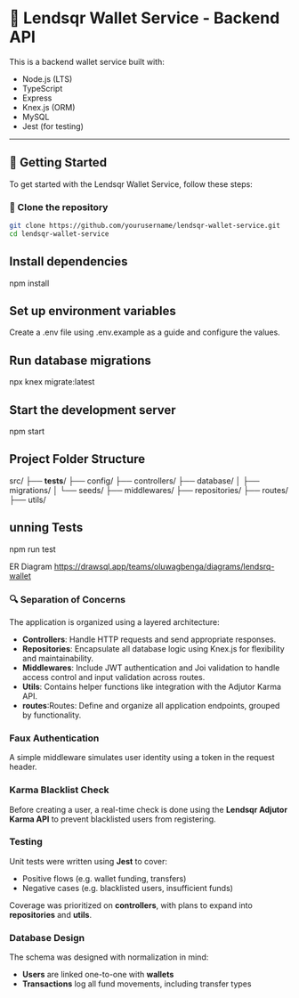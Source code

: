 # 💼 Lendsqr Wallet Service - Backend API

This is a backend wallet service built with:

- Node.js (LTS)
- TypeScript
- Express
- Knex.js (ORM)
- MySQL
- Jest (for testing)

---

## 🚀 Getting Started

To get started with the Lendsqr Wallet Service, follow these steps:

### 🔁 Clone the repository

```bash
git clone https://github.com/yourusername/lendsqr-wallet-service.git
cd lendsqr-wallet-service


```

## Install dependencies

npm install

## Set up environment variables

Create a .env file using .env.example as a guide and configure the values.

## Run database migrations

npx knex migrate:latest

## Start the development server

npm start

## Project Folder Structure

src/
├── **tests**/
├── config/
├── controllers/
├── database/
│ ├── migrations/
│ └── seeds/
├── middlewares/
├── repositories/
├── routes/
├── utils/

## unning Tests

npm run test

ER Diagram
https://drawsql.app/teams/oluwagbenga/diagrams/lendsrq-wallet

### 🔍 Separation of Concerns

The application is organized using a layered architecture:

- **Controllers**: Handle HTTP requests and send appropriate responses.
- **Repositories**: Encapsulate all database logic using Knex.js for flexibility and maintainability.
- **Middlewares**: Include JWT authentication and Joi validation to handle access control and input validation across routes.
- **Utils**: Contains helper functions like integration with the Adjutor Karma API.
- **routes**:Routes: Define and organize all application endpoints, grouped by functionality.

### Faux Authentication

A simple middleware simulates user identity using a token in the request header.

### Karma Blacklist Check

Before creating a user, a real-time check is done using the **Lendsqr Adjutor Karma API** to prevent blacklisted users from registering.

### Testing

Unit tests were written using **Jest** to cover:

- Positive flows (e.g. wallet funding, transfers)
- Negative cases (e.g. blacklisted users, insufficient funds)

Coverage was prioritized on **controllers**, with plans to expand into **repositories** and **utils**.

### Database Design

The schema was designed with normalization in mind:

- **Users** are linked one-to-one with **wallets**
- **Transactions** log all fund movements, including transfer types
